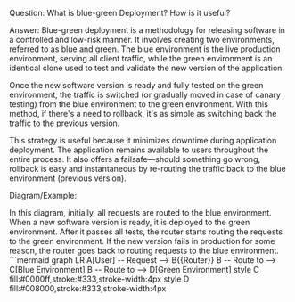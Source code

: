 Question: What is blue-green Deployment? How is it useful?

Answer: Blue-green deployment is a methodology for releasing software in a controlled and low-risk manner. It involves creating two environments, referred to as blue and green. The blue environment is the live production environment, serving all client traffic, while the green environment is an identical clone used to test and validate the new version of the application.

Once the new software version is ready and fully tested on the green environment, the traffic is switched (or gradually moved in case of canary testing) from the blue environment to the green environment. With this method, if there's a need to rollback, it's as simple as switching back the traffic to the previous version.

This strategy is useful because it minimizes downtime during application deployment. The application remains available to users throughout the entire process. It also offers a failsafe—should something go wrong, rollback is easy and instantaneous by re-routing the traffic back to the blue environment (previous version).

Diagram/Example:


In this diagram, initially, all requests are routed to the blue environment. When a new software version is ready, it is deployed to the green environment. After it passes all tests, the router starts routing the requests to the green environment. If the new version fails in production for some reason, the router goes back to routing requests to the blue environment.  ```mermaid graph LR
A[User] -- Request --> B{{Router}}
B -- Route to --> C[Blue Environment]
B -- Route to --> D[Green Environment]
style C fill:#0000ff,stroke:#333,stroke-width:4px
style D fill:#008000,stroke:#333,stroke-width:4px